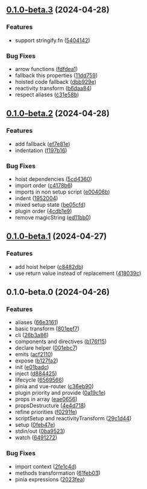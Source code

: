 

## [0.1.0-beta.3](https://github.com/CyanSalt/vue-spinach/compare/v0.1.0-beta.2...v0.1.0-beta.3) (2024-04-28)


### Features

* support stringify.fn ([5404142](https://github.com/CyanSalt/vue-spinach/commit/540414290a97cb0d99aa2ad6ffca5c2088015f6c))


### Bug Fixes

* arrow functions ([fdfdea1](https://github.com/CyanSalt/vue-spinach/commit/fdfdea1a0ec579b025c999d3ab10a8194159c74c))
* fallback this properties ([11dd759](https://github.com/CyanSalt/vue-spinach/commit/11dd7591265d7e49932a870491d5f941d37e7486))
* hoisted code fallback ([dbb929e](https://github.com/CyanSalt/vue-spinach/commit/dbb929e54408f486987311dcb1537bf2cfb8c257))
* reactivity transform ([b6daa84](https://github.com/CyanSalt/vue-spinach/commit/b6daa84cd21b1f4bc1bb38d0ce94e750d4063c23))
* respect aliases ([c31e58b](https://github.com/CyanSalt/vue-spinach/commit/c31e58b7f88e2e08418770745fcf4eccf8874e02))

## [0.1.0-beta.2](https://github.com/CyanSalt/vue-spinach/compare/v0.1.0-beta.1...v0.1.0-beta.2) (2024-04-28)


### Features

* add fallback ([ef7e81e](https://github.com/CyanSalt/vue-spinach/commit/ef7e81e86067f426a9d0dcee650bf43710b6d674))
* indentation ([f197b16](https://github.com/CyanSalt/vue-spinach/commit/f197b16c099f5aefbfb6e1a8278d51d4572963ce))


### Bug Fixes

* hoist dependencies ([5cd4360](https://github.com/CyanSalt/vue-spinach/commit/5cd43601c7698734da92f1a2a47338dc2468446b))
* import order ([c4178b6](https://github.com/CyanSalt/vue-spinach/commit/c4178b66524a1907c0a6d4a174339ba41b6f695f))
* imports in non setup script ([e00406b](https://github.com/CyanSalt/vue-spinach/commit/e00406b25802a32253822b0c9815971382c93f19))
* indent ([1952004](https://github.com/CyanSalt/vue-spinach/commit/1952004cae58286635148ce97cc01d8ddde221d8))
* mixed setup state ([be05cfd](https://github.com/CyanSalt/vue-spinach/commit/be05cfd048fa972cf84757d5bb24240f32e23d27))
* plugin order ([4cdb1e9](https://github.com/CyanSalt/vue-spinach/commit/4cdb1e95ea449c4051cc1bc301231c5f2b140149))
* remove magicString ([ed11bb0](https://github.com/CyanSalt/vue-spinach/commit/ed11bb09654edf87316cfdbf0115422e86d76466))

## [0.1.0-beta.1](https://github.com/CyanSalt/vue-spinach/compare/v0.1.0-beta.0...v0.1.0-beta.1) (2024-04-27)


### Features

* add hoist helper ([c8482db](https://github.com/CyanSalt/vue-spinach/commit/c8482db14082df2166ee612086eaed57c9f2d368))
* use return value instead of replacement ([418039c](https://github.com/CyanSalt/vue-spinach/commit/418039ce704f59deb10ad3cc5cbba6856f88df6c))

## 0.1.0-beta.0 (2024-04-26)


### Features

* aliases ([66e3161](https://github.com/CyanSalt/vue-spinach/commit/66e3161793f2a714f92142388f3ac2defae6293e))
* basic transform ([801eef7](https://github.com/CyanSalt/vue-spinach/commit/801eef7c7d16c128c1e630dd38773d129ad88411))
* cli ([26b3a86](https://github.com/CyanSalt/vue-spinach/commit/26b3a862085648d15c246b60704611cc6541304f))
* components and directives ([b176f15](https://github.com/CyanSalt/vue-spinach/commit/b176f15b8f83d85a8f1e969c52982b9110db9b5f))
* declare helper ([001ebc7](https://github.com/CyanSalt/vue-spinach/commit/001ebc7314b1a066846e17a4e2a2d687342fbfdc))
* emits ([acf2110](https://github.com/CyanSalt/vue-spinach/commit/acf2110ff994b2a34bc90cbb737a99abbc4c5b2c))
* expose ([b127fa2](https://github.com/CyanSalt/vue-spinach/commit/b127fa2c83d0300ee3ce5046ddbf5186487fb3a0))
* init ([e01badc](https://github.com/CyanSalt/vue-spinach/commit/e01badc4d262a6dfd630362a36adba9258e973b0))
* inject ([d884425](https://github.com/CyanSalt/vue-spinach/commit/d884425e9cdfaa251bb1fea411a233f23bb21e5f))
* lifecycle ([6569566](https://github.com/CyanSalt/vue-spinach/commit/656956601659a30b7d4cc730d684d75922320b18))
* pinia and vue-router ([c36eb90](https://github.com/CyanSalt/vue-spinach/commit/c36eb90f4e9bbb07e4ab863b7f73bfb87791167e))
* plugin priority and provide ([0a19c1e](https://github.com/CyanSalt/vue-spinach/commit/0a19c1eec8b2167df3793ddf22156a4f5bce5881))
* props in array ([eae0656](https://github.com/CyanSalt/vue-spinach/commit/eae06563b645e6d0bbe378320677d21a30175f81))
* propsDestructure ([4e4d718](https://github.com/CyanSalt/vue-spinach/commit/4e4d718120d3efed5d2d2d395733ac937b9119a7))
* refine priorities ([f0291fe](https://github.com/CyanSalt/vue-spinach/commit/f0291fe5104fd0a0249fac025fb8290aa9c88e68))
* scriptSetup and reactivityTransform ([29c1d44](https://github.com/CyanSalt/vue-spinach/commit/29c1d447f38437a4abb2cf08004d3761e3d78243))
* setup ([0feb47e](https://github.com/CyanSalt/vue-spinach/commit/0feb47eccd9aae5b9f6ed824e2acd550de4658cf))
* stdin/out ([0ba9523](https://github.com/CyanSalt/vue-spinach/commit/0ba9523a12aaf5ede26b5f688da7088370e5ff93))
* watch ([6491272](https://github.com/CyanSalt/vue-spinach/commit/6491272a99a6ffd693b4c26b345abe009a4a7338))


### Bug Fixes

* import context ([2fe1c4d](https://github.com/CyanSalt/vue-spinach/commit/2fe1c4db39e36a4680c31163e86d30e0d15a0ae0))
* methods transformation ([61feb03](https://github.com/CyanSalt/vue-spinach/commit/61feb03ab56cf0fe36efa8e6e5d00a723d360e4b))
* pinia expressions ([2023fea](https://github.com/CyanSalt/vue-spinach/commit/2023feab77b18b1527341c7bd9afa261cb3171e2))
